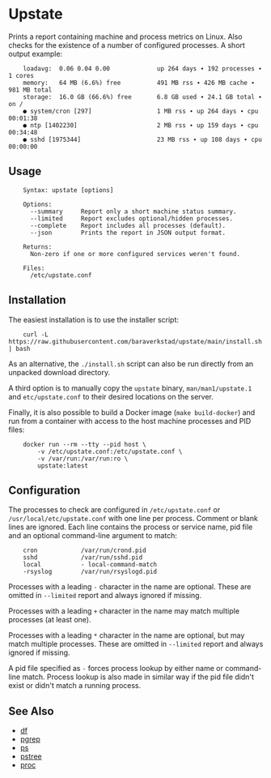 # Upstate

Prints a report containing machine and process metrics on Linux. Also checks
for the existence of a number of configured processes. A short output example:

```
    loadavg:  0.06 0.04 0.00             up 264 days ∙ 192 processes ∙ 1 cores
    memory:   64 MB (6.6%) free          491 MB rss ∙ 426 MB cache ∙ 981 MB total
    storage:  16.0 GB (66.6%) free       6.8 GB used ∙ 24.1 GB total ∙ on /
    ● system/cron [297]                  1 MB rss ∙ up 264 days ∙ cpu 00:01:38
    ● ntp [1402230]                      2 MB rss ∙ up 159 days ∙ cpu 00:34:48
    ● sshd [1975344]                     23 MB rss ∙ up 108 days ∙ cpu 00:00:00
```


## Usage

```
    Syntax: upstate [options]

    Options:
      --summary     Report only a short machine status summary.
      --limited     Report excludes optional/hidden processes.
      --complete    Report includes all processes (default).
      --json        Prints the report in JSON output format.

    Returns:
      Non-zero if one or more configured services weren't found.

    Files:
      /etc/upstate.conf
```


## Installation

The easiest installation is to use the installer script:

```
    curl -L https://raw.githubusercontent.com/baraverkstad/upstate/main/install.sh | bash
```

As an alternative, the `./install.sh` script can also be run directly from an
unpacked download directory.

A third option is to manually copy the `upstate` binary, `man/man1/upstate.1` and
`etc/upstate.conf` to their desired locations on the server.

Finally, it is also possible to build a Docker image (`make build-docker`)
and run from a container with access to the host machine processes and PID
files:

```
    docker run --rm --tty --pid host \
        -v /etc/upstate.conf:/etc/upstate.conf \
        -v /var/run:/var/run:ro \
        upstate:latest
```


## Configuration

The processes to check are configured in `/etc/upstate.conf` or
`/usr/local/etc/upstate.conf` with one line per process. Comment or blank
lines are ignored. Each line contains the process or service name, pid file
and an optional command-line argument to match:

```
    cron            /var/run/crond.pid
    sshd            /var/run/sshd.pid
    local           - local-command-match
    -rsyslog        /var/run/rsyslogd.pid
```

Processes with a leading `-` character in the name are optional. These
are omitted in `--limited` report and always ignored if missing.

Processes with a leading `+` character in the name may match multiple
processes (at least one).

Processes with a leading `*` character in the name are optional, but
may match multiple processes. These are omitted in `--limited` report
and always ignored if missing.

A pid file specified as `-` forces process lookup by either name or
command-line match. Process lookup is also made in similar way if the pid
file didn't exist or didn't match a running process.


## See Also

* [df](http://manpages.ubuntu.com/manpages/man1/df.1.html)
* [pgrep](http://manpages.ubuntu.com/manpages/man1/pgrep.1.html)
* [ps](http://manpages.ubuntu.com/manpages/man1/ps.1.html)
* [pstree](http://manpages.ubuntu.com/manpages/man1/pstree.1.html)
* [proc](http://manpages.ubuntu.com/manpages/man5/proc.5.html)
